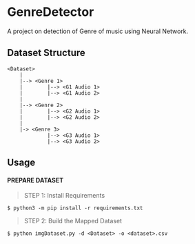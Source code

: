 # GenreDetector

A project on detection of Genre of music using Neural Network.


## Dataset Structure
```
<Dataset>
    |
    |--> <Genre 1>
    |        |--> <G1 Audio 1>
    |        |--> <G1 Audio 2>
    |
    |--> <Genre 2>
    |        |--> <G2 Audio 1>
    |        |--> <G2 Audio 2>
    |
    |-> <Genre 3>
             |--> <G3 Audio 1>
             |--> <G3 Audio 2>

```


## Usage

#### **PREPARE DATASET**

> STEP 1: Install Requirements  
```
$ python3 -m pip install -r requirements.txt
```

> STEP 2: Build the Mapped Dataset
```
$ python imgDataset.py -d <Dataset> -o <dataset>.csv
```

